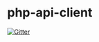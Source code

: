 # php-api-client

[![Gitter](https://badges.gitter.im/etkinlik/php-api-client.svg)](https://gitter.im/etkinlik/php-api-client?utm_source=badge&utm_medium=badge&utm_campaign=pr-badge&utm_content=badge)